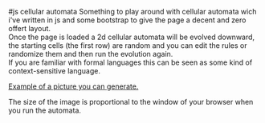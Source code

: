 #js cellular automata
Something to play around with cellular automata wich i've written in js and some bootstrap to give the page a decent and zero offert layout.  
Once the page is loaded a 2d cellular automata will be evolved downward, the starting cells (the first row) are random and you can edit the rules or randomize them and then run the evolution again.  
If you are familiar with formal languages this can be seen as some kind of context-sensitive language.  

[Example of a picture you can generate.](example.png)  

The size of the image is proportional to the window of your browser when you run the automata.